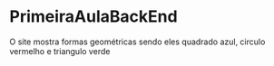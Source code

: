# PrimeiraAulaBackEnd
O site mostra formas geométricas
sendo eles quadrado azul, circulo vermelho e triangulo verde
